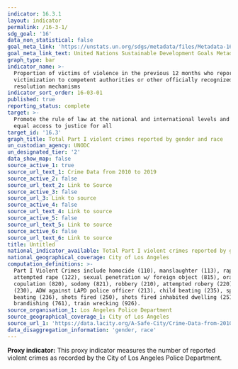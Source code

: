 ```yaml
---
indicator: 16.3.1
layout: indicator
permalink: /16-3-1/
sdg_goal: '16'
data_non_statistical: false
goal_meta_link: 'https://unstats.un.org/sdgs/metadata/files/Metadata-16-03-01.pdf'
goal_meta_link_text: United Nations Sustainable Development Goals Metadata (pdf 1361kB)
graph_type: bar
indicator_name: >-
  Proportion of victims of violence in the previous 12 months who reported their
  victimization to competent authorities or other officially recognized conflict
  resolution mechanisms
indicator_sort_order: 16-03-01
published: true
reporting_status: complete
target: >-
  Promote the rule of law at the national and international levels and ensure
  equal access to justice for all
target_id: '16.3'
graph_title: Total Part I violent crimes reported by gender and race
un_custodian_agency: UNODC
un_designated_tier: '2'
data_show_map: false
source_active_1: true
source_url_text_1: Crime Data from 2010 to 2019
source_active_2: false
source_url_text_2: Link to Source
source_active_3: false
source_url_3: Link to source
source_active_4: false
source_url_text_4: Link to source
source_active_5: false
source_url_text_5: Link to source
source_active_6: false
source_url_text_6: Link to source
title: Untitled
national_indicator_available: Total Part I violent crimes reported by gender and race
national_geographical_coverage: City of Los Angeles
computation_definitions: >-
  Part I Violent Crimes include homocide (110), manslaughter (113), rape (121),
  attempted rape (122), sexual penetration w/ foreign object (815), oral
  copulation (820), sodomy (821), robbery (210), attempted robery (220), ADW
  (230), ADW against LAPD police officer (213), child beating (235), spousal
  beating (236), shots fired (250), shots fired inhabited dwelling (251),
  brandishing (761), train wrecking (926).
source_organisation_1: Los Angeles Police Department
source_geographical_coverage_1: City of Los Angeles
source_url_1: 'https://data.lacity.org/A-Safe-City/Crime-Data-from-2010-to-2019/63jg-8b9z'
data_disaggregation_information: 'gender, race'
---
```

**Proxy indicator:** This proxy indicator measures the number of reported violent crimes as recorded by the City of Los Angeles Police Department. 